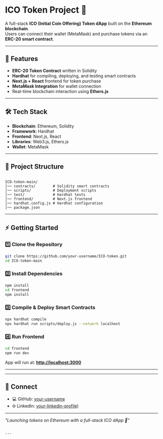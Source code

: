 
# ICO Token Project 💠

A full-stack **ICO (Initial Coin Offering) Token dApp** built on the **Ethereum blockchain**.  
Users can connect their wallet (MetaMask) and purchase tokens via an **ERC-20 smart contract**.  

---

## 🚀 Features
- **ERC-20 Token Contract** written in Solidity  
- **Hardhat** for compiling, deploying, and testing smart contracts  
- **Next.js + React** frontend for token purchase  
- **MetaMask Integration** for wallet connection  
- Real-time blockchain interaction using **Ethers.js**  

---

## 🛠️ Tech Stack
- **Blockchain**: Ethereum, Solidity  
- **Framework**: Hardhat  
- **Frontend**: Next.js, React  
- **Libraries**: Web3.js, Ethers.js  
- **Wallet**: MetaMask  

---

## 📂 Project Structure
```

ICO-token-main/
│── contracts/        # Solidity smart contracts
│── scripts/          # Deployment scripts
│── test/             # Hardhat tests
│── frontend/         # Next.js frontend
│── hardhat.config.js # Hardhat configuration
│── package.json

````

---

## ⚡ Getting Started

### 1️⃣ Clone the Repository
```bash
git clone https://github.com/your-username/ICO-token.git
cd ICO-token-main
````

### 2️⃣ Install Dependencies

```bash
npm install
cd frontend
npm install
```

### 3️⃣ Compile & Deploy Smart Contracts

```bash
npx hardhat compile
npx hardhat run scripts/deploy.js --network localhost
```

### 4️⃣ Run Frontend

```bash
cd frontend
npm run dev
```

App will run at: **[http://localhost:3000](http://localhost:3000)**

---

---

## 🔗 Connect

* 💻 GitHub: [your-username](https://github.com/Muneesh1929)
* 🌐 LinkedIn: [your-linkedin-profile](https://www.linkedin.com/in/muneesh-sharma-8b75a7185/))

---

*"Launching tokens on Ethereum with a full-stack ICO dApp 💠"*

```

---
